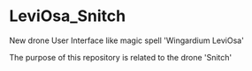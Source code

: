 # LeviOsa_Snitch

New drone User Interface like magic spell 'Wingardium LeviOsa'

The purpose of this repository is related to the drone 'Snitch'
